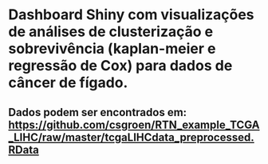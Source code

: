 # Dashboard Shiny com visualizações de análises de clusterização e sobrevivência (kaplan-meier e regressão de Cox) para dados de câncer de fígado.

## Dados podem ser encontrados em: https://github.com/csgroen/RTN_example_TCGA_LIHC/raw/master/tcgaLIHCdata_preprocessed.RData
